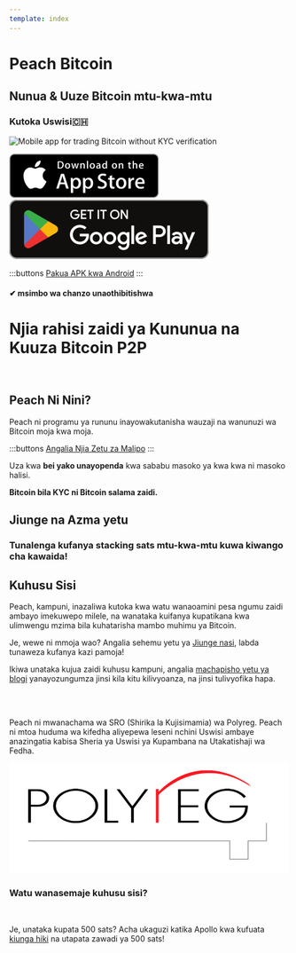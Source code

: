 ```yaml
---
template: index
---
```


<!--[teaser]-->

# Peach Bitcoin

## Nunua & Uuze Bitcoin <span>mtu-kwa-mtu</span>

### Kutoka Uswisi🇨🇭

<div class="inner-wrap">

![Mobile app for trading Bitcoin without KYC verification](/img/phones.png)

<div>
  <div class="md:flex items-end">
    <a href="https://testflight.apple.com/join/wfSPFEWG"><img class="h-180px md:h-90px" src="/img/home/download-on-the-app-store.svg" alt="Download Bitcoin app on the App Store without KYC verification"></a>
    <a class="md:ml-4" href="https://play.google.com/store/apps/details?id=com.peachbitcoin.peach.mainnet"><img class="h-180px md:h-90px" src="/img/home/get-it-on-google-play.svg" alt="Get Bitcoin app on Google Play store without ID verification"></a>
  </div>

:::buttons
[Pakua APK kwa Android](/apk/)
:::

</div>

</div>

#### ✔ msimbo wa chanzo unaothibitishwa

<!--[top]-->

# Njia rahisi zaidi ya Kununua na Kuuza Bitcoin P2P

<br>

## Peach Ni Nini?

Peach ni programu ya rununu inayowakutanisha wauzaji na wanunuzi wa Bitcoin moja kwa moja.

:::buttons
[Angalia Njia Zetu za Malipo](/how-it-works/#available-payment-methods)
:::

Uza kwa **bei yako unayopenda** kwa sababu masoko ya kwa kwa ni masoko halisi.

**Bitcoin bila KYC ni Bitcoin salama zaidi.**

<!--[mission]-->

## Jiunge na Azma yetu

### Tunalenga kufanya stacking sats mtu-kwa-mtu kuwa kiwango cha kawaida!

<!--[about]-->

## Kuhusu Sisi

Peach, kampuni, inazaliwa kutoka kwa watu wanaoamini pesa ngumu zaidi ambayo imekuwepo milele, na wanataka kuifanya kupatikana kwa ulimwengu mzima bila kuhatarisha mambo muhimu ya Bitcoin.

Je, wewe ni mmoja wao? Angalia sehemu yetu ya [Jiunge nasi](/join-us/), labda tunaweza kufanya kazi pamoja!

Ikiwa unataka kujua zaidi kuhusu kampuni, angalia [machapisho yetu ya blogi](/blog/) yanayozungumza jinsi kila kitu kilivyoanza, na jinsi tulivyofika hapa.

<br><br>

Peach ni mwanachama wa SRO (Shirika la Kujisimamia) wa Polyreg. Peach ni mtoa huduma wa kifedha aliyepewa leseni nchini Uswisi ambaye anazingatia kabisa Sheria ya Uswisi ya Kupambana na Utakatishaji wa Fedha.

<div class="flex justify-center"><div class="w-1/2">

![Swiss regulated Bitcoin exchange certified by Polyreg](/img/home/polyreg.png)

</div></div>

### Watu wanasemaje kuhusu sisi?

<br>
<div id="ap-widget-container" class="ap-widget-container" prod_code="peach" show ="top" bg_color="#FFFFFF" review_bg_color = "#FFFFFF" text_color = "#000000"></div>

Je, unataka kupata 500 sats? Acha ukaguzi katika Apollo kwa kufuata [kiunga hiki](https://heyapollo.com/invite-review?prod=peach) na utapata zawadi ya 500 sats!

